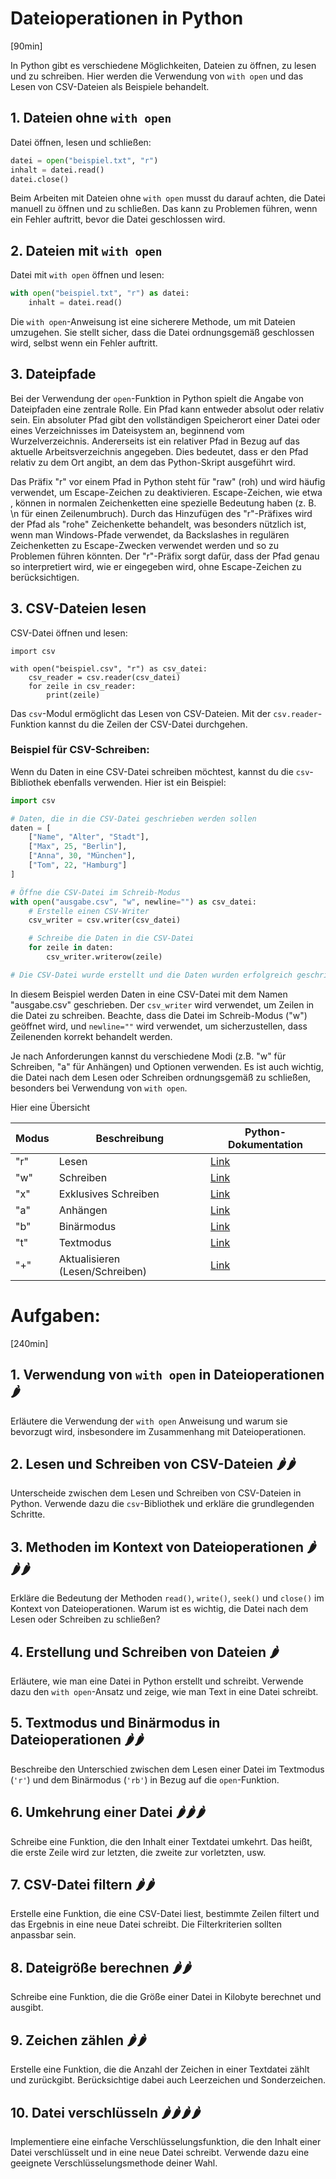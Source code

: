 # Dateioperationen in Python
[90min]

In Python gibt es verschiedene Möglichkeiten, Dateien zu öffnen, zu lesen und zu schreiben. Hier werden die Verwendung von `with open` und das Lesen von CSV-Dateien als Beispiele behandelt.

## 1. Dateien ohne `with open`

Datei öffnen, lesen und schließen:

```python
datei = open("beispiel.txt", "r")
inhalt = datei.read()
datei.close()
```

Beim Arbeiten mit Dateien ohne `with open` musst du darauf achten, die Datei manuell zu öffnen und zu schließen. Das kann zu Problemen führen, wenn ein Fehler auftritt, bevor die Datei geschlossen wird.

## 2. Dateien mit `with open`

Datei mit `with open` öffnen und lesen:

```python
with open("beispiel.txt", "r") as datei:
    inhalt = datei.read()
```

Die `with open`-Anweisung ist eine sicherere Methode, um mit Dateien umzugehen. Sie stellt sicher, dass die Datei ordnungsgemäß geschlossen wird, selbst wenn ein Fehler auftritt. 

## 3. Dateipfade

Bei der Verwendung der `open`-Funktion in Python spielt die Angabe von Dateipfaden eine zentrale Rolle. Ein Pfad kann entweder absolut oder relativ sein. Ein absoluter Pfad gibt den vollständigen Speicherort einer Datei oder eines Verzeichnisses im Dateisystem an, beginnend vom Wurzelverzeichnis. Andererseits ist ein relativer Pfad in Bezug auf das aktuelle Arbeitsverzeichnis angegeben. Dies bedeutet, dass er den Pfad relativ zu dem Ort angibt, an dem das Python-Skript ausgeführt wird.

Das Präfix "r" vor einem Pfad in Python steht für "raw" (roh) und wird häufig verwendet, um Escape-Zeichen zu deaktivieren. Escape-Zeichen, wie etwa \, können in normalen Zeichenketten eine spezielle Bedeutung haben (z. B. \n für einen Zeilenumbruch). Durch das Hinzufügen des "r"-Präfixes wird der Pfad als "rohe" Zeichenkette behandelt, was besonders nützlich ist, wenn man Windows-Pfade verwendet, da Backslashes in regulären Zeichenketten zu Escape-Zwecken verwendet werden und so zu Problemen führen könnten. Der "r"-Präfix sorgt dafür, dass der Pfad genau so interpretiert wird, wie er eingegeben wird, ohne Escape-Zeichen zu berücksichtigen.


## 3. CSV-Dateien lesen

CSV-Datei öffnen und lesen:

```
import csv

with open("beispiel.csv", "r") as csv_datei:
    csv_reader = csv.reader(csv_datei)
    for zeile in csv_reader:
        print(zeile)
```

Das `csv`-Modul ermöglicht das Lesen von CSV-Dateien. Mit der `csv.reader`-Funktion kannst du die Zeilen der CSV-Datei durchgehen.

### Beispiel für CSV-Schreiben:

Wenn du Daten in eine CSV-Datei schreiben möchtest, kannst du die `csv`-Bibliothek ebenfalls verwenden. Hier ist ein Beispiel:

```python
import csv

# Daten, die in die CSV-Datei geschrieben werden sollen
daten = [
    ["Name", "Alter", "Stadt"],
    ["Max", 25, "Berlin"],
    ["Anna", 30, "München"],
    ["Tom", 22, "Hamburg"]
]

# Öffne die CSV-Datei im Schreib-Modus
with open("ausgabe.csv", "w", newline="") as csv_datei:
    # Erstelle einen CSV-Writer
    csv_writer = csv.writer(csv_datei)

    # Schreibe die Daten in die CSV-Datei
    for zeile in daten:
        csv_writer.writerow(zeile)

# Die CSV-Datei wurde erstellt und die Daten wurden erfolgreich geschrieben.
```

In diesem Beispiel werden Daten in eine CSV-Datei mit dem Namen "ausgabe.csv" geschrieben. Der `csv_writer` wird verwendet, um Zeilen in die Datei zu schreiben. Beachte, dass die Datei im Schreib-Modus ("w") geöffnet wird, und `newline=""` wird verwendet, um sicherzustellen, dass Zeilenenden korrekt behandelt werden.


Je nach Anforderungen kannst du verschiedene Modi (z.B. "w" für Schreiben, "a" für Anhängen) und Optionen verwenden. Es ist auch wichtig, die Datei nach dem Lesen oder Schreiben ordnungsgemäß zu schließen, besonders bei Verwendung von `with open`.

Hier eine Übersicht

| Modus | Beschreibung | Python-Dokumentation |
|-------|--------------|----------------------|
| "r"   | Lesen        | [Link](https://docs.python.org/3/tutorial/inputoutput.html#reading-and-writing-files) |
| "w"   | Schreiben    | [Link](https://docs.python.org/3/tutorial/inputoutput.html#reading-and-writing-files) |
| "x"   | Exklusives Schreiben | [Link](https://docs.python.org/3/tutorial/inputoutput.html#reading-and-writing-files) |
| "a"   | Anhängen      | [Link](https://docs.python.org/3/tutorial/inputoutput.html#reading-and-writing-files) |
| "b"   | Binärmodus    | [Link](https://docs.python.org/3/tutorial/inputoutput.html#reading-and-writing-files) |
| "t"   | Textmodus     | [Link](https://docs.python.org/3/tutorial/inputoutput.html#reading-and-writing-files) |
| "+"   | Aktualisieren (Lesen/Schreiben) | [Link](https://docs.python.org/3/tutorial/inputoutput.html#reading-and-writing-files) |

# Aufgaben:
[240min]

## 1. Verwendung von `with open` in Dateioperationen 🌶️️

Erläutere die Verwendung der `with open` Anweisung und warum sie bevorzugt wird, insbesondere im Zusammenhang mit Dateioperationen.

## 2. Lesen und Schreiben von CSV-Dateien 🌶️️🌶️️

Unterscheide zwischen dem Lesen und Schreiben von CSV-Dateien in Python. Verwende dazu die `csv`-Bibliothek und erkläre die grundlegenden Schritte.

## 3. Methoden im Kontext von Dateioperationen 🌶️️🌶️️🌶️️

Erkläre die Bedeutung der Methoden `read()`, `write()`, `seek()` und `close()` im Kontext von Dateioperationen. Warum ist es wichtig, die Datei nach dem Lesen oder Schreiben zu schließen?

## 4. Erstellung und Schreiben von Dateien 🌶️️

Erläutere, wie man eine Datei in Python erstellt und schreibt. Verwende dazu den `with open`-Ansatz und zeige, wie man Text in eine Datei schreibt.

## 5. Textmodus und Binärmodus in Dateioperationen 🌶️️🌶️️

Beschreibe den Unterschied zwischen dem Lesen einer Datei im Textmodus (`'r'`) und dem Binärmodus (`'rb'`) in Bezug auf die `open`-Funktion.

## 6. Umkehrung einer Datei 🌶️️🌶️️🌶️️

Schreibe eine Funktion, die den Inhalt einer Textdatei umkehrt. Das heißt, die erste Zeile wird zur letzten, die zweite zur vorletzten, usw.

## 7. CSV-Datei filtern 🌶️️🌶️️

Erstelle eine Funktion, die eine CSV-Datei liest, bestimmte Zeilen filtert und das Ergebnis in eine neue Datei schreibt. Die Filterkriterien sollten anpassbar sein.

## 8. Dateigröße berechnen 🌶️️🌶️️

Schreibe eine Funktion, die die Größe einer Datei in Kilobyte berechnet und ausgibt.

## 9. Zeichen zählen 🌶️️🌶️️

Erstelle eine Funktion, die die Anzahl der Zeichen in einer Textdatei zählt und zurückgibt. Berücksichtige dabei auch Leerzeichen und Sonderzeichen.

## 10. Datei verschlüsseln 🌶️️🌶️️🌶️️🌶️️

Implementiere eine einfache Verschlüsselungsfunktion, die den Inhalt einer Datei verschlüsselt und in eine neue Datei schreibt. Verwende dazu eine geeignete Verschlüsselungsmethode deiner Wahl.
